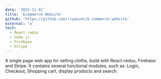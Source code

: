 ```yaml
---
date: '2022-11-01'
title: 'Ecommerce Website'
github: 'https://github.com/riyasunn/E-commerce-website'
external: 'a'
tech:
  - React-redux
  - node.js
  - Firebase
  - Stripe
---
```


A single page web app for selling cloths, build with React-redux, Firebase and Stripe. It contains several functional modules, such as: Login, Checkout, Shopping cart, display products and search.
